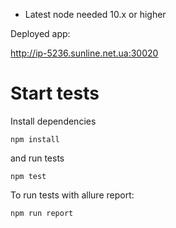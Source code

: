 -   Latest node needed 10.x or higher

Deployed app:

http://ip-5236.sunline.net.ua:30020

# Start tests

Install dependencies

```
npm install
```

and run tests 

```
npm test
```

To run tests with allure report:
```
npm run report
```